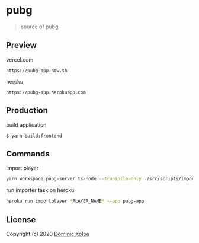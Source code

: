 # pubg

> source of pubg

## Preview

vercel.com

```
https://pubg-app.now.sh
```

heroku

```
https://pubg-app.herokuapp.com
```

## Production

build application

```
$ yarn build:frontend
```

## Commands

import player

```bash
yarn workspace pubg-server ts-node --transpile-only ./src/scripts/importplayer.ts *PLAYER_NAME*
```

run importer task on heroku

```bash
heroku run importplayer *PLAYER_NAME* --app pubg-app
```

## License

Copyright (c) 2020 [Dominic Kolbe](https://dominickolbe.dk)
